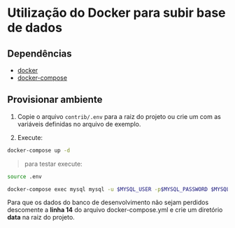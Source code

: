 # Utilização do Docker para subir base de dados

## Dependências
* [docker](https://download.docker.com/)
* [docker-compose](https://pypi.org/project/docker-compose/)

## Provisionar ambiente

1. Copie o arquivo `contrib/.env` para a raiz do projeto ou crie um com as variáveis definidas no arquivo de exemplo.

2. Execute:

```bash
docker-compose up -d
```

> para testar execute:

```bash
source .env

docker-compose exec mysql mysql -u $MYSQL_USER -p$MYSQL_PASSWORD $MYSQL_DATABASE
```
Para que os dados do banco de desenvolvimento não sejam perdidos descomente a **linha 14** do arquivo docker-compose.yml e crie um diretório **data** na raiz do projeto.
